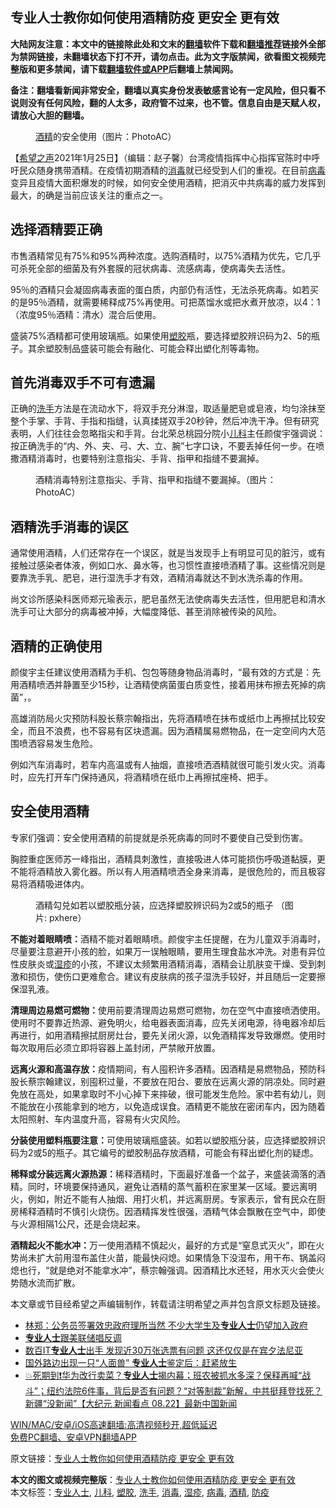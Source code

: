  <h2>专业人士教你如何使用酒精防疫 更安全 更有效</h2> <p class="notice"><b>大陆网友注意：本文中的链接除此处和文末的<a href="https://github.com/bannedbook/fanqiang" >翻墙</a>软件下载和<a href="https://github.com/killgcd/justmysocks/blob/master/README.md">翻墙推荐</a>链接外全部为禁网链接，未翻墙状态下打不开，请勿点击。此为文字版禁闻，欲看图文视频完整版和更多禁闻，请下载<a href="https://github.com/bannedbook/fanqiang">翻墙软件或APP</a>后翻墙上禁闻网。</p><p>备注：翻墙看新闻非常安全，翻墙以真实身份发表敏感言论有一定风险，但只看不说则没有任何风险，翻的人太多，政府管不过来，也不管。信息自由是天赋人权，请放心大胆的翻墙。</b></p>  <div class="entry"> <figure> <p><figcaption><a href="https://www.bannedbook.org/bnews/tag/%E9%85%92%E7%B2%BE/" class="st_tag internal_tag" rel="tag" title="标签 酒精 下的日志">酒精</a>的安全使用（图片：PhotoAC）</figcaption></figure> <p>【<span class='wp_keywordlink_affiliate'><a href="https://www.soundofhope.org" title="希望之声" target="_blank">希望之声</a></span>2021年1月25日】（编辑：赵子馨）台湾疫情指挥中心指挥官陈时中呼吁民众随身携带酒精。在疫情初期酒精的<a href="https://www.bannedbook.org/bnews/tag/%E6%B6%88%E6%AF%92/" class="st_tag internal_tag" rel="tag" title="标签 消毒 下的日志">消毒</a>就已经受到人们的重视。在目前<a href="https://www.bannedbook.org/bnews/tag/%e7%97%85%e6%af%92/" class="st_tag internal_tag" rel="tag" title="标签 病毒 下的日志">病毒</a>变异且疫情大面积爆发的时候，如何安全使用酒精，把消灭中共病毒的威力发挥到最大，的确是当前应该关注的重点之一。</p> <h2><strong>选择酒精要正确</strong></h2> <p>市售酒精常见有75%和95%两种浓度。选购酒精时，以75%酒精为优先，它几乎可杀死全部的细菌及有外套膜的冠状病毒、流感病毒，使病毒失去活性。</p> <p>95％的酒精只会凝固病毒表面的蛋白质，内部仍有活性，无法杀死病毒。如若买的是95％酒精，就需要稀释成75%再使用。可把蒸馏水或把水煮开放凉，以4：1（浓度95％酒精：清水）混合后使用。</p> <p>盛装75%酒精都可使用玻璃瓶。如果使用<a href="https://www.bannedbook.org/bnews/tag/%E5%A1%91%E8%83%B6/" class="st_tag internal_tag" rel="tag" title="标签 塑胶 下的日志">塑胶</a>瓶，要选择塑胶辨识码为2、5的瓶子。其余塑胶制品盛装可能会有融化、可能会释出塑化剂等毒物。</p> <h2><strong>首先消毒双手不可有遗漏</strong></h2> <p>正确的<a href="https://www.bannedbook.org/bnews/tag/%E6%B4%97%E6%89%8B/" class="st_tag internal_tag" rel="tag" title="标签 洗手 下的日志">洗手</a>方法是在流动水下，将双手充分淋湿，取适量肥皂或皂液，均匀涂抹至整个手掌、手背、手指和指缝，认真揉搓双手20秒钟，然后冲洗干净。但有研究表明，人们往往会忽略指尖和手背。台北荣总桃园分院小<a href="https://www.bannedbook.org/bnews/tag/%E5%84%BF%E7%A7%91/" class="st_tag internal_tag" rel="tag" title="标签 儿科 下的日志">儿科</a>主任颜俊宇强调说：按正确洗手的“内、外、夹、弓、大、立、腕”七字口诀，不要丢掉任何一步。在喷撒酒精消毒时，也要特别注意指尖、手背、指甲和指缝不要漏掉。</p>  <figure><figcaption>酒精消毒特别注意指尖、手背、指甲和指缝不要漏掉。（图片：PhotoAC）</figcaption></figure> <h2><strong>酒精洗手消毒的误区</strong></h2> <p>通常使用酒精，人们还常存在一个误区，就是当发现手上有明显可见的脏污，或有接触过感染者体液，例如口水、鼻水等，也习惯性直接喷酒精了事。这些情况则是要靠洗手乳、肥皂，进行湿洗手才有效，酒精消毒就达不到水洗杀毒的作用。</p> <p>尚文诊所感染科医师郑元瑜表示，肥皂虽然无法使病毒失去活性，但用肥皂和清水洗手可让大部分的病毒被冲掉，大幅度降低、甚至消除被传染的风险。</p> <h2><strong>酒精的正确使用</strong></h2> <p>颜俊宇主任建议使用酒精为手机、包包等随身物品消毒时，“最有效的方式是：先用酒精喷洒并静置至少15秒，让酒精使病菌蛋白质变性，接着用抹布擦去死掉的病菌”，。</p> <p>高雄消防局火灾预防科股长蔡宗翰指出，先将酒精喷在抺布或纸巾上再擦拭比较安全，而且不浪费，也不容易有区块遗漏。因为酒精属易燃物品，在一定空间内大范围喷洒容易发生危险。</p> <p>例如汽车消毒时，若车内高温或有人抽烟，直接喷洒酒精就很可能引发火灾。消毒时，应先打开车门保持通风，将酒精喷在纸巾上再擦拭座椅、把手。</p>  <h2><strong>安全使用酒精 </strong></h2> <p>专家们强调：安全使用酒精的前提就是杀死病毒的同时不要使自己受到伤害。</p> <p>胸腔重症医师苏一峰指出，酒精具刺激性，直接吸进人体可能损伤呼吸道黏膜，更不能将酒精放入雾化器。所以有人用酒精喷洒全身来消毒，是很危险的，而且极容易将酒精吸进体内。</p> <figure><figcaption>酒精勾兑如若以塑胶瓶分装，应选择塑胶辨识码为2或5的瓶子 （图片: pxhere）</figcaption></figure> <p><strong>不能对着眼睛喷：</strong>酒精不能对着眼睛喷。颜俊宇主任提醒，在为儿童双手消毒时，尽量要注意避开小孩的脸，如果万一误触眼睛，要用生理食盐水冲洗。对患有异位性皮肤炎或<a href="https://www.bannedbook.org/bnews/tag/%e6%b9%bf%e7%96%b9/" class="st_tag internal_tag" rel="tag" title="标签 湿疹 下的日志">湿疹</a>的小孩，不建议太频繁用酒精消毒，酒精会让肌肤变干燥、受到刺激和损伤，使伤口更难愈合。建议有皮肤病的孩子湿洗手较好，并且随后一定要擦保湿乳液。</p> <p><strong>清理周边易燃可燃物：</strong>使用前要清理周边易燃可燃物，勿在空气中直接喷洒使用。使用时不要靠近热源、避免明火，给电器表面消毒，应先关闭电源，待电器冷却后再进行，如用酒精擦拭厨房灶台，要先关闭火源，以免酒精挥发导致爆燃。使用时每次取用后必须立即将容器上盖封闭，严禁敞开放置。</p> <p><strong>远离火源和高温存放：</strong>疫情期间，有人囤积许多酒精。因酒精是易燃物品，预防科股长蔡宗翰建议，别囤积过量，不要放在阳台、要放在远离火源的阴凉处。同时避免放在高处，如果拿取时不小心掉下来摔破，很可能发生危险。家中若有幼儿，则不能放在小孩能拿到的地方，以免造成误食。酒精更不能放在密闭车内，因为随着太阳照射、车内温度升高，容易有火灾风险。</p>  <p><strong>分装使用塑料瓶要注意：</strong>可使用玻璃瓶盛装。如若以塑胶瓶分装，应选择塑胶辨识码为2或5的瓶子。其它编号的塑胶制品存放酒精，可能会有释出塑化剂的疑虑。</p> <p><strong>稀释或分装远离火源热源：</strong>稀释酒精时，下面最好准备一个盆子，来盛装滴落的酒精。同时，环境要保持通风，避免让酒精的蒸气蓄积在家里某一区域。要远离明火，例如，附近不能有人抽烟、用打火机，并远离厨房。专家表示，曾有民众在厨房稀释酒精时不慎引火烧伤。因酒精挥发性很强，酒精气体会飘散在空气中，即使与火源相隔1公尺，还是会烧起来。</p> <p><strong>酒精起火不能水冲：</strong>万一使用酒精不慎起火，最好的方式是“窒息式灭火”，即在火势尚未扩大前用湿布盖住火苗，能最快闷熄。如果情急下没湿布，用干布、锅盖闷熄也行，“就是绝对不能拿水冲”，蔡宗翰强调。因酒精比水还轻，用水灭火会使火势随水流而扩散。</p> <p>本文章或节目经希望之声编辑制作，转载请注明希望之声并包含原文标题及链接。</p> <ul class='op-related-articles' title='相关阅读'> <li><a href='https://www.bannedbook.org/bnews/comments/20210119/1470779.html' target='_blank'>林郑：公务员签署效忠政府理所当然 不少大学生及<b>专业人士</b>仍望加入政府</a></li> <li><a href='https://www.bannedbook.org/bnews/finance/20210101/1458735.html' target='_blank'><b>专业人士</b>跟美联储唱反调</a></li> <li><a href='https://www.bannedbook.org/bnews/cnnews/20201112/1429905.html' target='_blank'>数百IT<b>专业人士</b>出手 发现近30万张选票有问题 这还仅仅是在宾夕法尼亚</a></li> <li><a href='https://www.bannedbook.org/bnews/funmedia/20201022/1418114.html' target='_blank'>国外路边出现一只“人面兽” <b>专业人士</b>鉴定后：赶紧放生</a></li> <li><a href='https://www.bannedbook.org/bnews/bannedvideo/20200823/1384312.html' target='_blank'>💥死期到❗️华为改行卖菜？<b>专业人士</b>揭内幕；班农被抓水多深？保释再喊“战斗”；纽约法院6件事，背后是否有问题？“对等制裁”新解，中共挺拜登找死？新疆“没新闻”【大纪元 新闻看点 08.22】最新中国新闻</a></li> </ul> <p class="texttj"> <a href="https://github.com/bannedbook/fanqiang/wiki/V2ray%E6%9C%BA%E5%9C%BA" target="_blank">WIN/MAC/安卓/iOS高速翻墙:高清视频秒开,超低延迟</a><br/> <a href="https://github.com/bannedbook/fanqiang/wiki/%E7%A6%81%E9%97%BB%E7%BD%91%E5%AE%89%E5%8D%93%E7%BF%BB%E5%A2%99%E6%96%B0%E9%97%BBAPP" target="_blank">免费PC翻墙、安卓VPN翻墙APP</a></p><p>原文链接：<a class="src_link"  href="https://www.soundofhope.org/post/467666" target="_blank">专业人士教你如何使用酒精防疫 更安全 更有效</a></p> <a name='sharetosocial'></a>       <div><b>本文的图文或视频完整版</b>：<a href='https://www.bannedbook.org/bnews/comments/20210126/1474953.html'>专业人士教你如何使用酒精防疫 更安全 更有效</a></div>  </div><!--END ENTRY--> <div class="postfooter"> <div>本文标签：<a href="https://www.bannedbook.org/bnews/tag/%E4%B8%93%E4%B8%9A%E4%BA%BA%E5%A3%AB/" rel="tag">专业人士</a>, <a href="https://www.bannedbook.org/bnews/tag/%E5%84%BF%E7%A7%91/" rel="tag">儿科</a>, <a href="https://www.bannedbook.org/bnews/tag/%E5%A1%91%E8%83%B6/" rel="tag">塑胶</a>, <a href="https://www.bannedbook.org/bnews/tag/%E6%B4%97%E6%89%8B/" rel="tag">洗手</a>, <a href="https://www.bannedbook.org/bnews/tag/%E6%B6%88%E6%AF%92/" rel="tag">消毒</a>, <a href="https://www.bannedbook.org/bnews/tag/%e6%b9%bf%e7%96%b9/" rel="tag">湿疹</a>, <a href="https://www.bannedbook.org/bnews/tag/%e7%97%85%e6%af%92/" rel="tag">病毒</a>, <a href="https://www.bannedbook.org/bnews/tag/%E9%85%92%E7%B2%BE/" rel="tag">酒精</a>, <a href="https://www.bannedbook.org/bnews/tag/%E9%98%B2%E7%96%AB/" rel="tag">防疫</a></div>  </div><!--END POSTFOOTER--> 